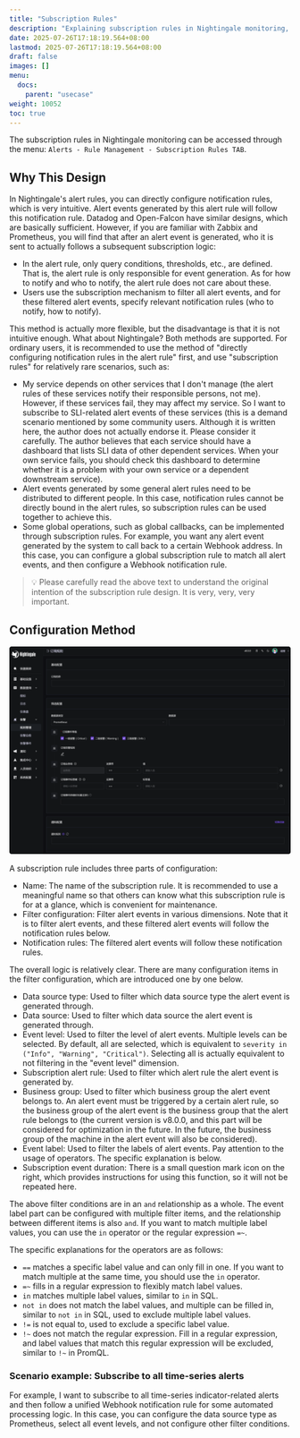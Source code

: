 ```yaml
---
title: "Subscription Rules"
description: "Explaining subscription rules in Nightingale monitoring, applicable to special alert notification scenarios such as global callbacks, fine-grained notification control, etc."
date: 2025-07-26T17:18:19.564+08:00
lastmod: 2025-07-26T17:18:19.564+08:00
draft: false
images: []
menu:
  docs:
    parent: "usecase"
weight: 10052
toc: true
---
```


The subscription rules in Nightingale monitoring can be accessed through the menu: `Alerts - Rule Management - Subscription Rules TAB`.

## Why This Design

In Nightingale's alert rules, you can directly configure notification rules, which is very intuitive. Alert events generated by this alert rule will follow this notification rule. Datadog and Open-Falcon have similar designs, which are basically sufficient. However, if you are familiar with Zabbix and Prometheus, you will find that after an alert event is generated, who it is sent to actually follows a subsequent subscription logic:

- In the alert rule, only query conditions, thresholds, etc., are defined. That is, the alert rule is only responsible for event generation. As for how to notify and who to notify, the alert rule does not care about these.
- Users use the subscription mechanism to filter all alert events, and for these filtered alert events, specify relevant notification rules (who to notify, how to notify).

This method is actually more flexible, but the disadvantage is that it is not intuitive enough. What about Nightingale? Both methods are supported. For ordinary users, it is recommended to use the method of "directly configuring notification rules in the alert rule" first, and use "subscription rules" for relatively rare scenarios, such as:

- My service depends on other services that I don't manage (the alert rules of these services notify their responsible persons, not me). However, if these services fail, they may affect my service. So I want to subscribe to SLI-related alert events of these services (this is a demand scenario mentioned by some community users. Although it is written here, the author does not actually endorse it. Please consider it carefully. The author believes that each service should have a dashboard that lists SLI data of other dependent services. When your own service fails, you should check this dashboard to determine whether it is a problem with your own service or a dependent downstream service).
- Alert events generated by some general alert rules need to be distributed to different people. In this case, notification rules cannot be directly bound in the alert rules, so subscription rules can be used together to achieve this.
- Some global operations, such as global callbacks, can be implemented through subscription rules. For example, you want any alert event generated by the system to call back to a certain Webhook address. In this case, you can configure a global subscription rule to match all alert events, and then configure a Webhook notification rule.

> 💡 Please carefully read the above text to understand the original intention of the subscription rule design. It is very, very, very important.

## Configuration Method

<img src="/img/usecase/subscribe/01.png" alt="Nightingale subscription rule configuration example" title="Nightingale subscription rule configuration example">

A subscription rule includes three parts of configuration:

- Name: The name of the subscription rule. It is recommended to use a meaningful name so that others can know what this subscription rule is for at a glance, which is convenient for maintenance.
- Filter configuration: Filter alert events in various dimensions. Note that it is to filter alert events, and these filtered alert events will follow the notification rules below.
- Notification rules: The filtered alert events will follow these notification rules.

The overall logic is relatively clear. There are many configuration items in the filter configuration, which are introduced one by one below.

- Data source type: Used to filter which data source type the alert event is generated through.
- Data source: Used to filter which data source the alert event is generated through.
- Event level: Used to filter the level of alert events. Multiple levels can be selected. By default, all are selected, which is equivalent to `severity in ("Info", "Warning", "Critical")`. Selecting all is actually equivalent to not filtering in the "event level" dimension.
- Subscription alert rule: Used to filter which alert rule the alert event is generated by.
- Business group: Used to filter which business group the alert event belongs to. An alert event must be triggered by a certain alert rule, so the business group of the alert event is the business group that the alert rule belongs to (the current version is v8.0.0, and this part will be considered for optimization in the future. In the future, the business group of the machine in the alert event will also be considered).
- Event label: Used to filter the labels of alert events. Pay attention to the usage of operators. The specific explanation is below.
- Subscription event duration: There is a small question mark icon on the right, which provides instructions for using this function, so it will not be repeated here.

The above filter conditions are in an `and` relationship as a whole. The event label part can be configured with multiple filter items, and the relationship between different items is also `and`. If you want to match multiple label values, you can use the `in` operator or the regular expression `=~`.

The specific explanations for the operators are as follows:

- `==` matches a specific label value and can only fill in one. If you want to match multiple at the same time, you should use the `in` operator.
- `=~` fills in a regular expression to flexibly match label values.
- `in` matches multiple label values, similar to `in` in SQL.
- `not in` does not match the label values, and multiple can be filled in, similar to `not in` in SQL, used to exclude multiple label values.
- `!=` is not equal to, used to exclude a specific label value.
- `!~` does not match the regular expression. Fill in a regular expression, and label values that match this regular expression will be excluded, similar to `!~` in PromQL.

### Scenario example: Subscribe to all time-series alerts

For example, I want to subscribe to all time-series indicator-related alerts and then follow a unified Webhook notification rule for some automated processing logic. In this case, you can configure the data source type as Prometheus, select all event levels, and not configure other filter conditions.